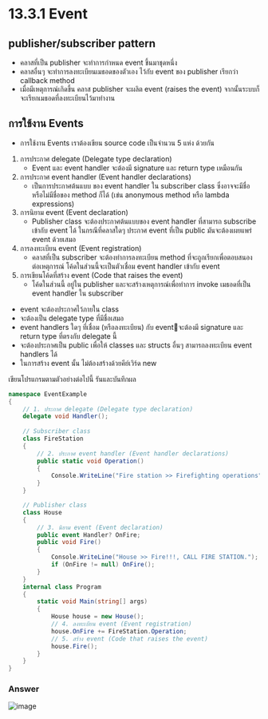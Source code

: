 # 13.3.1 Event

## publisher/subscriber pattern 
- คลาสที่เป็น publisher จะทำการกำหนด  event ขึ้นมาชุดหนึ่ง 
- คลาสอื่นๆ จะทำการลงทะเบียนเมธอดของตัวเอง ไว้กับ event ของ publisher เรียกว่า callback method
- เมื่อมีเหตุการณ์เกิดขึ้น คลาส publisher จะผลิต event (raises the event) จากนั้นระบบก็จะเรียกเมธอดที่ลงทะเบียนไว้มาทำงาน

## การใช้งาน Events
* การใช้งาน Events เราต้องเขียน source code เป็นจำนวน 5 แห่ง ด้วยกัน

1. การประกาศ delegate (Delegate type declaration)
   - Event และ event handler จะต้องมี signature และ return type เหมือนกัน
2. การประกาศ event handler (Event handler declarations)
   - เป็นการประกาศต้นแบบ ของ event handler ใน subscriber class ซึ่งอาจจะมีชื่อหรือไม่มีชื่อของ method ก็ได้ (เข่น anonymous method หรือ lambda expressions) 
3. การนิยาม event (Event declaration)
   - Publisher class จะต้องประกาศต้นแบบของ event handler ที่สามารถ subscribe เข้ากับ event ได้ ในกรณีที่คลาสใดๆ ประกาศ event ที่เป็น public มันจะต้องเผยแพร่ event ด้วยเสมอ
4. การลงทะเบียน event (Event registration)
   - คลาสที่เป็น subscriber จะต้องทำการลงทะเบียน method ที่จะถูกเรียกเพื่อตอบสนองต่อเหตุการณ์ โค้ดในส่วนนี้จะเป็นตัวเชื่อม event handler เข้ากับ event
5. การเขียนโค้ดที่สร้าง event (Code that raises the event)
   - โค้ดในส่วนนี้ อยู่ใน publisher และจะสร้างเหตุการณ์เพื่อทำการ invoke เมธอดที่เป็น event handler ใน subscriber


- event จะต้องประกาศไว้ภายใน class
- จะต้องเป็น delegate type ที่มีชื่อเสมอ
- event handlers ใดๆ ที่เชื่อม (หรือลงทะเบียน) กับ eventจะต้องมี signature และ return type ที่ตรงกับ delegate นี้
- จะต้องประกาศเป็น  public เพื่อให้ classes และ structs อื่นๆ สามารถลงทะเบียน event handlers ได้
- ในการสร้าง event นั้น  ไม่ต้องสร้างด้วยคีย์เวิร์ด new


เขียนโปรแกรมตามตัวอย่างต่อไปนี้ รันและบันทึกผล

```cs
namespace EventExample
{
    // 1. ประกาศ delegate (Delegate type declaration)
    delegate void Handler();
    
    // Subscriber class
    class FireStation
    {
        // 2. ประกาศ event handler (Event handler declarations)
        public static void Operation()
        {
            Console.WriteLine("Fire station >> Firefighting operations");
        }
    }

    // Publisher class
    class House
    {
        // 3. นิยาม event (Event declaration)
        public event Handler? OnFire;
        public void Fire()
        {
            Console.WriteLine("House >> Fire!!!, CALL FIRE STATION.");
            if (OnFire != null) OnFire();
        }
    }
    internal class Program
    {
        static void Main(string[] args)
        {
            House house = new House();
            // 4. ลงทะเบียน event (Event registration)
            house.OnFire += FireStation.Operation;
            // 5. สร้าง event (Code that raises the event)
            house.Fire();
        }
    }
}
```
### Answer
![image](https://user-images.githubusercontent.com/100436724/236637660-b1c8e5de-dc0a-4919-868c-a5982ae163ca.png)


